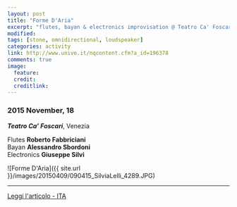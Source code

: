 ```yaml
---
layout: post
title: "Forme D'Aria"
excerpt: "flutes, bayan & electronics improvisation @ Teatro Ca' Foscari, Venezia"
modified: 
tags: [stone, omnidirectional, loudspeaker]
categories: activity
link: http://www.unive.it/nqcontent.cfm?a_id=196378
comments: true
image:
  feature: 
  credit: 
  creditlink: 
---
```


### 2015 November, 18

***Teatro Ca’ Foscari***, Venezia

Flutes **Roberto Fabbriciani**    
Bayan **Alessandro Sbordoni**    
Electronics **Giuseppe Silvi**

![Forme D'Aria]({{ site.url }}/images/20150409/090415_SilviaLelli_4289.JPG)

---

[Leggi l'articolo - ITA](http://www.unive.it/nqcontent.cfm?a_id=196378)